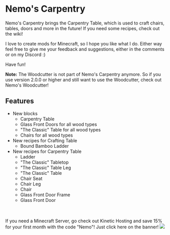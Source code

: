 # Nemo's Carpentry

Nemo's Carpentry brings the Carpentry Table, which is used to craft chairs, tables, doors and more in the future!
If you need some recipes, check out the wiki!

I love to create mods for Minecraft, so I hope you like what I do.
Either way feel free to give me your feedback and suggestions, either in the comments or on my Discord :)

Have fun!

**Note:**
The Woodcutter is not part of Nemo's Carpentry anymore. 
So if you use version 2.0.0 or higher and still want to use the Woodcutter, check out Nemo's Woodcutter!

## Features

- New blocks
    - Carpentry Table
    - Glass Front Doors for all wood types
    - "The Classic" Table for all wood types
    - Chairs for all wood types
- New recipes for Crafting Table
    - Bound Bamboo Ladder
- New recipes for Carpentry Table
    - Ladder
    - "The Classic" Tabletop
    - "The Classic" Table Leg
    - "The Classic" Table
    - Chair Seat
    - Chair Leg
    - Chair
    - Glass Front Door Frame
    - Glass Front Door

<br></br>
If you need a Minecraft Server, go check out Kinetic Hosting and save 15% for your first month with the code "Nemo"! Just click here on the banner!
[![](https://imgur.com/lguE51t.png)](https://billing.kinetichosting.net/aff.php?aff=679)